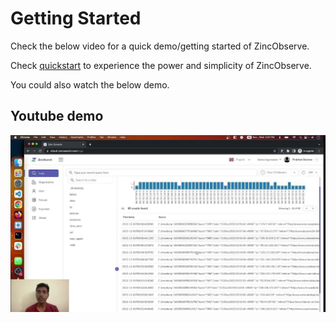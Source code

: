 # Getting Started

Check the below video for a quick demo/getting started of ZincObserve.

Check [quickstart](./quickstart.md) to experience the power and simplicity of ZincObserve. 

You could also watch the below demo.

## Youtube demo

[![ZincObserve Youtube](./images/zinc-youtube.jpg)](https://www.youtube.com/watch?v=niaWr5bsxpU)
